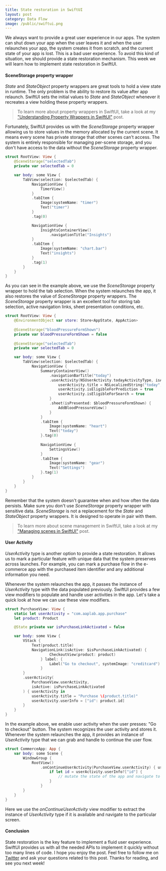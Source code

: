```yaml
---
title: State restoration in SwiftUI
layout: post
category: Data Flow
image: /public/swiftui.png
---
```


We always want to provide a great user experience in our apps. The system can shut down your app when the user leaves it and when the user relaunches your app, the system creates it from scratch, and the current state of your app is lost. This is a bad user experience. To avoid this kind of situation, we should provide a state restoration mechanism. This week we will learn how to implement state restoration in SwiftUI.

#### SceneStorage property wrapper
*State* and *StateObject* property wrappers are great tools to hold a view state in runtime. The only problem is the ability to restore its value after app relaunch. SwiftUI sets the initial values to *State* and *StateObject* whenever it recreates a view holding these property wrappers.

> To learn more about property wrappers in SwiftUI, take a look at my ["Understanding Property Wrappers in SwiftUI"](/2019/06/12/understanding-property-wrappers-in-swiftui/) post.

Fortunately, SwiftUI provides us with the *SceneStorage* property wrapper allowing us to store values in the memory allocated by the current scene. It means every scene has private storage that other scenes can't access. The system is entirely responsible for managing per-scene storage, and you don't have access to the data without the *SceneStorage* property wrapper.

```swift
struct RootView: View {
    @SceneStorage("selectedTab")
    private var selectedTab = 0

    var body: some View {
        TabView(selection: $selectedTab) {
            NavigationView {
                TimerView()
            }
            .tabItem {
                Image(systemName: "timer")
                Text("timer")
            }
            .tag(0)

            NavigationView {
                InsightsContainerView()
                    .navigationTitle("Insights")
            }
            .tabItem {
                Image(systemName: "chart.bar")
                Text("insights")
            }
            .tag(1)
        }
    }
}
```

As you can see in the example above, we use the *SceneStorage* property wrapper to hold the tab selection. When the system relaunches the app, it also restores the value of *SceneStorage* property wrappers. The *SceneStorage* property wrapper is an excellent tool for storing tab selection, active navigation links, sheet presentation conditions, etc.

```swift
struct RootView: View {
    @EnvironmentObject var store: Store<AppState, AppAction>
    
    @SceneStorage("bloodPressureFormShown")
    private var bloodPressureFormShown = false
    
    @SceneStorage("selectedTab")
    private var selectedTab = 0

    var body: some View {
        TabView(selection: $selectedTab) {
            NavigationView {
                SummaryContainerView()
                    .navigationBarTitle("today")
                    .userActivity(NSUserActivity.todayActivityType, isActive: selectedTab == 0) { userActivity in
                        userActivity.title = NSLocalizedString("today", comment: "")
                        userActivity.isEligibleForPrediction = true
                        userActivity.isEligibleForSearch = true
                    }
                    .sheet(isPresented: $bloodPressureFormShown) {
                        AddBloodPressureView()
                    }
                }
                .tabItem {
                    Image(systemName: "heart")
                    Text("today")
                }.tag(0)
                
                NavigationView {
                    SettingsView()
                }
                .tabItem {
                    Image(systemName: "gear")
                    Text("Settings")
                }.tag(1)
            }
        }
    }
}
```

Remember that the system doesn't guarantee when and how often the data persists. Make sure you don't use *SceneStorage* property wrapper with sensitive data. *SceneStorage* is not a replacement for the *State* and *StateObject* property wrappers. It is designed to operate in pair with them.

> To learn more about scene management in SwiftUI, take a look at my ["Managing scenes in SwiftUI"](/2020/08/26/managing-scenes-in-swiftui/) post. 

#### User Activity
*UserActivity* type is another option to provide a state restoration. It allows us to mark a particular feature with unique data that the system preserves across launches. For example, you can mark a purchase flow in the e-commerce app with the purchased item identifier and any additional information you need.

Whenever the system relaunches the app, it passes the instance of *UserActivity* type with the data populated previously. SwiftUI provides a few view modifiers to populate and handle user activities in the app. Let's take a quick look at how we can use these view modifiers.

```swift
struct PurchaseView: View {
    static let userActivity = "com.aaplab.app.purchase"
    let product: Product

    @State private var isPurchaseLinkActivated = false

    var body: some View {
        VStack {
            Text(product.title)
            NavigationLink(isActive: $isPurchaseLinkActivated) {
                    CheckoutView(product: product)
                } label: {
                    Label("Go to checkout", systemImage: "creditcard")
                }
        }
        .userActivity(
            PurchaseView.userActivity,
            isActive: isPurchaseLinkActivated
        ) { userActivity in
            userActivity.title = "Purchase \(product.title)"
            userActivity.userInfo = ["id": product.id]
        }
    }
}
```

In the example above, we enable user activity when the user presses: "Go to checkout" button. The system recognizes the user activity and stores it. Whenever the system relaunches the app, it provides an instance of *UserActivity* type that we can grab and handle to continue the user flow.

```swift
struct CommerceApp: App {
    var body: some Scene {
        WindowGroup {
            RootView()
                .onContinueUserActivity(PurchaseView.userActivity) { userActivity in
                    if let id = userActivity.userInfo?["id"] {
                        // mutate the state of the app and navigate to the purchase view
                    }
                }
        }
    }
}
```

Here we use the *onContinueUserActivity* view modifier to extract the instance of *UserActivity* type if it is available and navigate to the particular screen.

#### Conclusion
State restoration is the key feature to implement a fluid user experience. SwiftUI provides us with all the needed APIs to implement it quickly without too many lines of code. I hope you enjoy the post. Feel free to follow me on [Twitter](https://twitter.com/mecid) and ask your questions related to this post. Thanks for reading, and see you next week!

